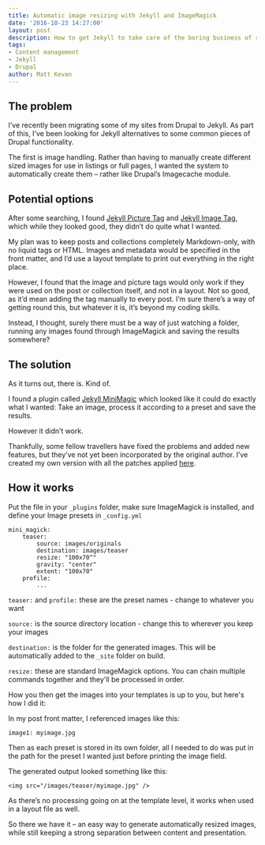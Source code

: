 ```yaml
---
title: Automatic image resizing with Jekyll and ImageMagick
date: '2016-10-23 14:27:00'
layout: post
description: How to get Jekyll to take care of the boring business of resizing and cropping images.
tags:
- Content management
- Jekyll
- Drupal
author: Matt Kevan
---
```

## The problem
I’ve recently been migrating some of my sites from Drupal to Jekyll. As part of this, I’ve been looking for Jekyll alternatives to some common pieces of Drupal functionality.

The first is image handling. Rather than having to manually create different sized images for use in listings or full pages, I wanted the system to automatically create them – rather like Drupal’s Imagecache module.

## Potential options

After some searching, I found [Jekyll Picture Tag](https://github.com/robwierzbowski/jekyll-picture-tag) and [Jekyll Image Tag](https://github.com/robwierzbowski/jekyll-image-tag), which while they looked good, they didn’t do quite what I wanted.

My plan was to keep posts and collections completely Markdown-only, with no liquid tags or HTML. Images and metadata would be specified in the front matter, and I’d use a layout template to print out everything in the right place. 

However, I found that the image and picture tags would only work if they were used on the post or collection itself, and not in a layout. Not so good, as it’d mean adding the tag manually to every post. I’m sure there’s a way of getting round this, but whatever it is, it’s beyond my coding skills.

Instead, I thought, surely there must be a way of just watching a folder, running any images found through ImageMagick and saving the results somewhere? 

## The solution

As it turns out, there is. Kind of. 

I found a plugin called [Jekyll MiniMagic](https://github.com/zroger/jekyll-minimagick) which looked like it could do exactly what I wanted: Take an image, process it according to a preset and save the results. 

However it didn’t work. 

Thankfully, some fellow travellers have fixed the problems and added new features, but they’ve not yet been incorporated by the original author. I’ve created my own version with all the patches applied [here](https://github.com/MattKevan/Jekyll-MiniMagick-new).

## How it works
Put the file in your `_plugins` folder, make sure ImageMagick is installed, and define your Image presets in `_config.yml`

```
mini_magick:
    teaser:
        source: images/originals
        destination: images/teaser
        resize: "100x70^"
        gravity: "center"
        extent: "100x70"
    profile:
    	...
```

`teaser:` and `profile:` these are the preset names - change to whatever you want

`source:` is the source directory location - change this to wherever you keep your images

`destination:` is the folder for the generated images. This will be automatically added to the `_site` folder on build.

`resize:` these are standard ImageMagick options. You can chain multiple commands together and they'll be processed in order.

How you then get the images into your templates is up to you, but here's how I did it:

In my post front matter, I referenced images like this:

`image1: myimage.jpg`

Then as each preset is stored in its own folder, all I needed to do was put in the path for the preset I wanted just before printing the image field.

The generated output looked something like this:

```
<img src="/images/teaser/myimage.jpg" /> 
```

As there’s no processing going on at the template level, it works when used in a layout file as well.

So there we have it – an easy way to generate automatically resized images, while still keeping a strong separation between content and presentation.